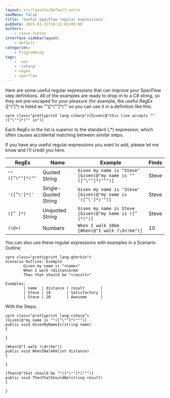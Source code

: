```yaml
---
layout: src/layouts/Default.astro
navMenu: false
title: 'Useful SpecFlow regular expressions'
pubDate: 2015-01-31T16:22:01+00:00
authors:
    - steve-fenton
interface_sidebarlayout:
    - default
categories:
    - Programming
tags:
    - .net
    - 'csharp'
    - regex
    - specflow
---
```


Here are some useful regular expressions that can improve your SpecFlow step definitions. All of the examples are ready to drop-in to a C# string, so they are pre-escaped for your pleasure (for example, the useful RegEx (\[^\\”\]\*) is listed as “”(\[^\\””\]\*)”” so you can use it in a definition like this:

```
<pre class="prettyprint lang-csharp">[Given(@"this line accepts ""([^\""]*)"" in")]
```
Each RegEx in the list is superior to the standard (.\*) expression, which often causes accidental matching between similar steps.

If you have any useful regular expressions you want to add, please let me know and I’ll credit you here.

| RegEx | Name | Example | Finds |
|---|---|---|---|
| ``` ""([^\""]*)"" ``` | Quoted String | ``` Given my name is "Steve"  [Given(@"my name is ""([^\""]*)""")] ``` | Steve |
| ``` '([^\']*)' ``` | Single-Quoted String | ``` Given my name is 'Steve'  [Given(@"my name is '([^\']*)'")] ``` | Steve |
| ``` ([^ ]*) ``` | Unquoted String | ``` Given my name is Steve  [Given(@"my name is ([^ ]*)")] ``` | Steve |
| ``` (\d+) ``` | Numbers | ``` When I walk 10km  [When(@"I walk (\d+)km")] ``` | 10 |

You can also use these regular expressions with examples in a Scenario Outline:

```
<pre class="prettyprint lang-gherkin">
Scenario Outline: Example
        Given my name is "<name>"
        When I walk <distance>km
        Then that should be "<result>"

Examples:
        | name  | distance | result       |
        | Steve | 10       | Satisfactory |
        | Steve | 20       | Awesome      |
```
With the Steps:

```
<pre class="prettyprint lang-csharp">
[Given(@"my name is ""([^\""]*)""")]
public void GivenMyNameIs(string name)
{
           
}

[When(@"I walk (\d+)km")]
public void WhenIWalkKm(int distance)
{
           
}

[Then(@"that should be ""([^\""]*)""")]
public void ThenThatShouldBe(string result)
{
           
}
```